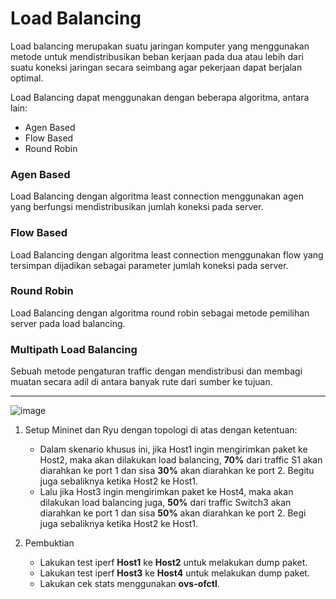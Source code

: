 # Load Balancing
Load balancing merupakan suatu jaringan komputer yang menggunakan metode untuk mendistribusikan beban kerjaan pada dua atau lebih dari suatu koneksi jaringan secara seimbang agar pekerjaan dapat berjalan optimal.

Load Balancing dapat menggunakan dengan beberapa algoritma, antara lain:
- Agen Based
- Flow Based
- Round Robin

### Agen Based
Load Balancing dengan algoritma least connection menggunakan agen yang berfungsi mendistribusikan jumlah koneksi pada server.

### Flow Based
Load Balancing dengan algoritma least connection menggunakan flow yang tersimpan dijadikan sebagai parameter jumlah koneksi pada server.

### Round Robin
Load Balancing dengan algoritma round robin sebagai metode pemilihan server pada load balancing.

### Multipath Load Balancing
Sebuah metode pengaturan traffic dengan mendistribusi dan membagi muatan secara adil di antara banyak rute dari sumber ke tujuan.

---

![image](https://hackmd.io/_uploads/Sy40a8uxgg.png)

1. Setup Mininet dan Ryu dengan topologi di atas dengan ketentuan:
    - Dalam skenario khusus ini, jika Host1 ingin mengirimkan paket ke Host2, maka akan dilakukan load balancing, **70%** dari traffic S1 akan diarahkan ke port 1 dan sisa **30%** akan diarahkan ke port 2. Begitu juga sebaliknya ketika Host2 ke Host1.
    - Lalu jika Host3 ingin mengirimkan paket ke Host4, maka akan dilakukan load balancing juga, **50%** dari traffic Switch3 akan diarahkan ke port 1 dan sisa **50%** akan diarahkan ke port 2. Begi juga sebaliknya ketika Host2 ke Host1.

2. Pembuktian
    - Lakukan test iperf **Host1** ke **Host2** untuk melakukan dump paket.
    - Lakukan test iperf **Host3** ke **Host4** untuk melakukan dump paket.
    - Lakukan cek stats menggunakan **ovs-ofctl**.
